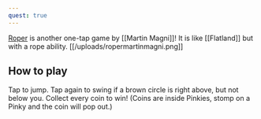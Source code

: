 ```yaml
---
quest: true
---
```

[Roper](https://play.fancade.com/5EA3060C267794F9) is another one-tap game by [[Martin Magni]]! It is like [[Flatland]] but with a rope ability.
[[/uploads/ropermartinmagni.png]]

## How to play
Tap to jump. Tap again to swing if a brown circle is right above, but not below you. Collect every coin to win! (Coins are inside Pinkies, stomp on a Pinky and the coin will pop out.)